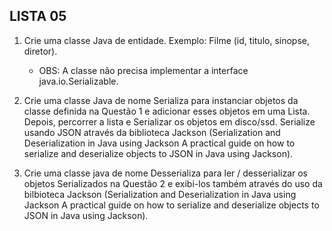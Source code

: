 ## LISTA 05

1. Crie uma classe Java de entidade. Exemplo: Filme (id, titulo, sinopse, diretor).
    - OBS: A classe não precisa implementar a interface java.io.Serializable.

2. Crie uma classe Java de nome Serializa para instanciar objetos da classe definida na Questão 1 e adicionar esses objetos em uma Lista. Depois, percorrer a lista e Serializar os objetos em disco/ssd. Serialize usando JSON através da biblioteca Jackson (Serialization and Deserialization in Java using Jackson A practical guide on how to serialize and deserialize objects to JSON in Java using Jackson).

3. Crie uma classe java de nome Desserializa para ler / desserializar os objetos Serializados na Questão 2 e exibi-los também através do uso da bilbioteca Jackson (Serialization and Deserialization in Java using Jackson A practical guide on how to serialize and deserialize objects to JSON in Java using Jackson). 
